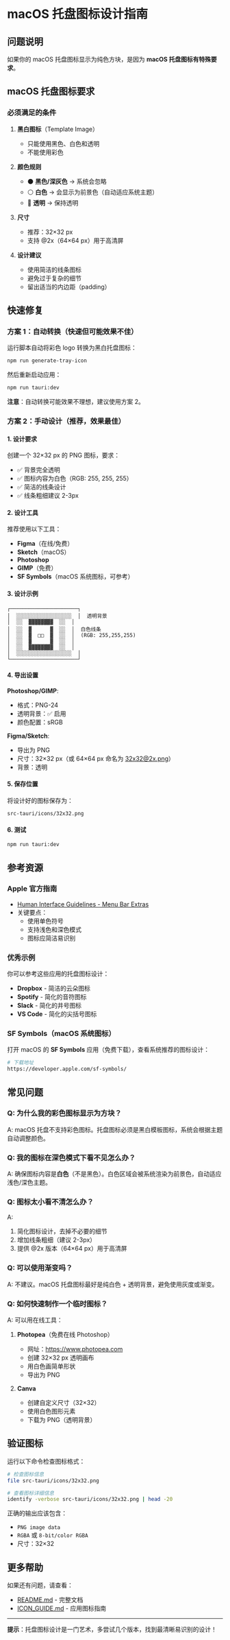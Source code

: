 # macOS 托盘图标设计指南

## 问题说明

如果你的 macOS 托盘图标显示为纯色方块，是因为 **macOS 托盘图标有特殊要求**。

## macOS 托盘图标要求

### 必须满足的条件

1. **黑白图标**（Template Image）
   - 只能使用黑色、白色和透明
   - 不能使用彩色

2. **颜色规则**
   - ⚫️ **黑色/深灰色** → 系统会忽略
   - ⚪️ **白色** → 会显示为前景色（自动适应系统主题）
   - 🔲 **透明** → 保持透明

3. **尺寸**
   - 推荐：32×32 px
   - 支持 @2x（64×64 px）用于高清屏

4. **设计建议**
   - 使用简洁的线条图标
   - 避免过于复杂的细节
   - 留出适当的内边距（padding）

## 快速修复

### 方案 1：自动转换（快速但可能效果不佳）

运行脚本自动将彩色 logo 转换为黑白托盘图标：

```bash
npm run generate-tray-icon
```

然后重新启动应用：

```bash
npm run tauri:dev
```

**注意**：自动转换可能效果不理想，建议使用方案 2。

### 方案 2：手动设计（推荐，效果最佳）

#### 1. 设计要求

创建一个 32×32 px 的 PNG 图标，要求：

- ✅ 背景完全透明
- ✅ 图标内容为白色（RGB: 255, 255, 255）
- ✅ 简洁的线条设计
- ✅ 线条粗细建议 2-3px

#### 2. 设计工具

推荐使用以下工具：

- **Figma**（在线/免费）
- **Sketch**（macOS）
- **Photoshop**
- **GIMP**（免费）
- **SF Symbols**（macOS 系统图标，可参考）

#### 3. 设计示例

```
┌──────────────────────┐
│  ░░░░░░░░░░░░░░░░░░  │  透明背景
│  ░░  ▓▓▓▓▓▓▓▓  ░░  │
│  ░░  ▓      ▓  ░░  │  白色线条
│  ░░  ▓  □□  ▓  ░░  │  (RGB: 255,255,255)
│  ░░  ▓      ▓  ░░  │
│  ░░  ▓▓▓▓▓▓▓▓  ░░  │
│  ░░░░░░░░░░░░░░░░░░  │
└──────────────────────┘
```

#### 4. 导出设置

**Photoshop/GIMP**:

- 格式：PNG-24
- 透明背景：✅ 启用
- 颜色配置：sRGB

**Figma/Sketch**:

- 导出为 PNG
- 尺寸：32×32 px（或 64×64 px 命名为 32x32@2x.png）
- 背景：透明

#### 5. 保存位置

将设计好的图标保存为：

```
src-tauri/icons/32x32.png
```

#### 6. 测试

```bash
npm run tauri:dev
```

## 参考资源

### Apple 官方指南

- [Human Interface Guidelines - Menu Bar Extras](https://developer.apple.com/design/human-interface-guidelines/menu-bar-extras)
- 关键要点：
  - 使用单色符号
  - 支持浅色和深色模式
  - 图标应简洁易识别

### 优秀示例

你可以参考这些应用的托盘图标设计：

- **Dropbox** - 简洁的云朵图标
- **Spotify** - 简化的音符图标
- **Slack** - 简化的井号图标
- **VS Code** - 简化的尖括号图标

### SF Symbols（macOS 系统图标）

打开 macOS 的 **SF Symbols** 应用（免费下载），查看系统推荐的图标设计：

```bash
# 下载地址
https://developer.apple.com/sf-symbols/
```

## 常见问题

### Q: 为什么我的彩色图标显示为方块？

A: macOS 托盘不支持彩色图标。托盘图标必须是黑白模板图标，系统会根据主题自动调整颜色。

### Q: 我的图标在深色模式下看不见怎么办？

A: 确保图标内容是**白色**（不是黑色）。白色区域会被系统渲染为前景色，自动适应浅色/深色主题。

### Q: 图标太小看不清怎么办？

A:

1. 简化图标设计，去掉不必要的细节
2. 增加线条粗细（建议 2-3px）
3. 提供 @2x 版本（64×64 px）用于高清屏

### Q: 可以使用渐变吗？

A: 不建议。macOS 托盘图标最好是纯白色 + 透明背景，避免使用灰度或渐变。

### Q: 如何快速制作一个临时图标？

A: 可以用在线工具：

1. **Photopea**（免费在线 Photoshop）
   - 网址：https://www.photopea.com
   - 创建 32×32 px 透明画布
   - 用白色画简单形状
   - 导出为 PNG

2. **Canva**
   - 创建自定义尺寸（32×32）
   - 使用白色图形元素
   - 下载为 PNG（透明背景）

## 验证图标

运行以下命令检查图标格式：

```bash
# 检查图标信息
file src-tauri/icons/32x32.png

# 查看图标详细信息
identify -verbose src-tauri/icons/32x32.png | head -20
```

正确的输出应该包含：

- `PNG image data`
- `RGBA` 或 `8-bit/color RGBA`
- 尺寸：32×32

## 更多帮助

如果还有问题，请查看：

- [README.md](./README.md) - 完整文档
- [ICON_GUIDE.md](./ICON_GUIDE.md) - 应用图标指南

---

**提示**：托盘图标设计是一门艺术，多尝试几个版本，找到最清晰易识别的设计！

